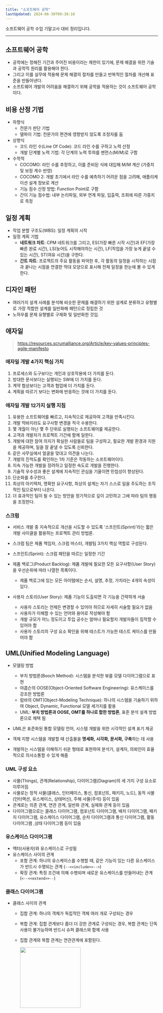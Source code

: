 ```yaml
---
title: "소프트웨어 공학"
lastUpdated: 2024-06-30T09:38:10
---
```

소프트웨어 공학 수업 기말고사 대비 정리입니다.

---

## 소프트웨어 공학

- 공학에는 정해진 기간과 주어진 비용이라는 제한이 있기에, 문제 해결을 위한 기술과 공학적 원리를 활용해야 한다. 
- 그리고 이를 실무에 적용해 문제 해결의 절차를 만들고 반복적인 절차를 개선해 표준을 만들어낸다. 
- 소프트웨어 개발의 어려움을 해결하기 위해 공학을 적용하는 것이 소프트웨어 공학이다.

## 비용 산정 기법

- 하향식
    - 전문가 판단 기법
    - 델파이 기법: 전문가의 편견에 영향받지 않도록 조정자를 둠
- 상향식
    - 코드 라인 수(Line Of Code): 코드 라인 수를 구하고 노력 산정
    - 개발 단계별 노력 기법: 각 단계의 노력 투여를 맨먼스(M/M)로 구함
- 수학적
    - COCOMO: 라인 수를 추정하고, 이를 준비된 식에 대입해 M/M 계산 (가중치 및 보정 계수 반영)
    - COCOMO 2: 개발 초기에서 라인 수를 예측하기 어려운 점을 고려해, 애플리케이션 설계 정보로 계산
    - 기능 점수 산정 방법: Function Point로 구함
    - 간이 기능 점수법: 내부 논리파일, 외부 연계 파일, 입출력, 조회에 따른 가중치로 측정

## 일정 계획

- 작업 분할 구조도(WBS): 일정 계획의 시작 
- 일정 계획 기법
    - **네트워크 차트**: CPM 네트워크를 그리고, ES(가장 빠른 시작 시간)과 EF(가장 빠른 완료 시간), LS(늦어도 시작해야하는 시간), LF(작업을 가장 늦게 끝낼 수 있는 시간), ST(여유 시간)을 구한다. 
    - **간트 차트**: 프로젝트의 주요 활동을 파악한 후, 각 활동의 일정을 시작하는 시점과 끝나는 시점을 연결한 막대 모양으로 표시해 전체 일정을 한눈에 볼 수 있게 한다. 

## 디자인 패턴

- 여러가지 설계 사례를 분석해 비슷한 문제를 해결하기 위한 설계로 분류하고 유형별로 가장 적합한 설계를 일반화해 패턴으로 정립한 것
- 노하우를 문제 유형별로 구체화 및 일반화한 것임.

## 애자일

> https://resources.scrumalliance.org/Article/key-values-principles-agile-manifesto

### 애자일 개발 4가지 핵심 가치
1. 프로세스와 도구보다는 개인과 상호작용에 더 가치를 둔다.
2. 방대한 문서보다는 실행되는 SW에 더 가치를 둔다.
3. 계약 협상보다는 고객과 협업에 더 가치를 둔다.
4. 계획을 따르기 보다는 변화에 반응하는 것에 더 가치를 둔다.

### 애자일 개발 12가지 실행 지침

1. 유용한 소프트웨어를 빠르고, 지속적으로 제공하여 고객을 만족시킨다.
2. 개발 막바지라도 요구사항 변경을 적극 수용한다.
3. 몇 개월이 아닌 몇 주 단위로 실행되는 소프트웨어를 제공한다.
4. 고객과 개발자가 프로젝트 기간에 함께 일한다.
5. 개발에 대한 참여 의지가 확실한 사람들로 팀을 구성하고, 필요한 개발 환경과 지원을 제공하며, 일을 잘 끝낼 수 있도록 신뢰한다.
6. 같은 사무실에서 얼굴을 맞대고 의견을 나눈다.
7. 개발의 진척도를 확인하는 1차 기준은 작동하는 소프트웨어이다.
8. 지속 가능한 개발을 장려하고 일정한 속도로 개발을 진행한다.
9. 기술적 우수성과 좋은 설계에 지속적인 관심을 기울이면 민첩성이 향상된다.
10. 단순화를 추구한다.
11. 최상의 아키텍처, 명확한 요구사항, 최상의 설계는 자기 스스로 일을 주도하는 조직적인 팀으로부터 나온다.
12. 더 효과적인 팀이 될 수 있는 방안을 정기적으로 깊이 고민하고 그에 따라 팀의 행동을 조정한다.

### 스크럼

- 서비스 개발 중 지속적으로 개선을 시도할 수 있도록 ‘스프린트(Sprint)’라는 짧은 개발 사이클을 활용하는 프로젝트 관리 방법론.
- 스크럼 팀은 제품 책임자, 스크럼 마스터, 개발팀 3가지 핵심 역할로 구성된다.

- 스프린트(Sprint): 스크럼 패턴을 따르는 일정한 기간

- 제품 백로그(Product Backlog): 제품 개발에 필요한 모든 요구사항(User Story)을 우선순위에 따라 나열한 목록이다.
  - 제품 백로그에 있는 모든 아이템에는 순서, 설명, 추정, 가치라는 4개의 속성이 있다.

- 사용자 스토리(User Story): 제품 기능이 도출되면 각 기능을 간략하게 서술
  - 사용자 스토리는 언제든 변경할 수 있어야 하므로 자세히 서술할 필요가 없음
  - 사용자가 이해할 수 있는 언어와 용어로 작성해야 함
  - 개발 규모가 어느 정도이고 투입 공수는 얼마나 필요할지 개발자들이 짐작할 수 있어야 함
  - 사용자 스토리의 구성 요소 확인을 위해 테스트가 가능한 테스트 케이스를 만들어야 함

## UML(Unified Modeling Language)

- 모델링 방법
  - 부치 방법론(Booch Method): 시스템을 분석한 뷰를 모델 다이어그램으로 표현
  - 야콥슨의 OOSE(Object-Oriented Software Engineering): 유스케이스를 강조한 방법론
  - 럼바의 OMT(Object-Modeling Technique): 하나의 시스템을 기술하기 위하여 Object, Dynamic, Functional 모델 세가지를 활용
  - UML: **부치 방법론과 OOSE, OMT를 하나로 합한 방법론**, 표준 분석 설계 방법론으로 채택 됨

- UML은 표준화된 통합 모델링 언어, 시스템 개발을 위한 시각적인 설계 표기 제공
- 객체 지향 시스템을 개발할 때 산출물을 **명세화, 시각화, 문서화, 구축**하는 데 사용
- 개발하는 시스템을 이해하기 쉬운 형태로 표현하여 분석가, 설계자, 의뢰인이 효율적으로 의사소통할 수 있게 해줌

### UML 구성 요소

- 사물(Things), 관계(Relationship), 다이어그램(Diagram)의 세 가지 구성 요소로 이루어짐
- 사물로는 정적 사물(클래스, 인터페이스, 통신, 컴포넌트, 패키지, 노드), 동적 사물(인터랙션, 유스케이스, 상태머신), 주해 사물(주석) 등이 있음
- 관계로는 의존 관계, 연관 관계, 일반화 관계, 실체화 관계 등이 있음
- 다이어그램으로는 클래스 다이어그램, 컴포넌트 다이어그램, 배치 다이어그램, 패키지 다이어그램, 유스케이스 다이어그램, 순차 다이어그램과 통신 다이어그램, 활동 다이어그램 ,상태 다이어그램 등이 있음

### 유스케이스 다이어그램

- 액터(사용자)와 유스케이스로 구성됨
- 유스케이스 사이의 관계
  - 포함 관계: 하나의 유스케이스를 수행할 때, 같은 기능이 있는 다른 유스케이스가 반드시 수행되는 관계 (`--<<include>>-->`)
  - 확장 관계: 특정 조건에 의해 수행되며 새로운 유스케이스를 만들어내는 관계 (`<--<<extend>>--`)

### 클래스 다이어그램

- 클래스 사이의 관계
  - 집합 관계: 하나의 객체가 독립적인 객체 여러 개로 구성되는 경우
  - 복합 관계: 집합 관계보다 좀더 더 강한 관계로 구성되는 경우, 복합 관계는 단독 사용이 불가능하며 반드시 슈퍼 클래스와 함께 사용
  - 집합 관계와 복합 관계는 연관관계에 포함된다.
  
      <img src="https://github.com/rlaisqls/TIL/assets/81006587/5ca29f31-a3ca-4d31-b505-22b361029f35" style="height: 200px"/>


 
